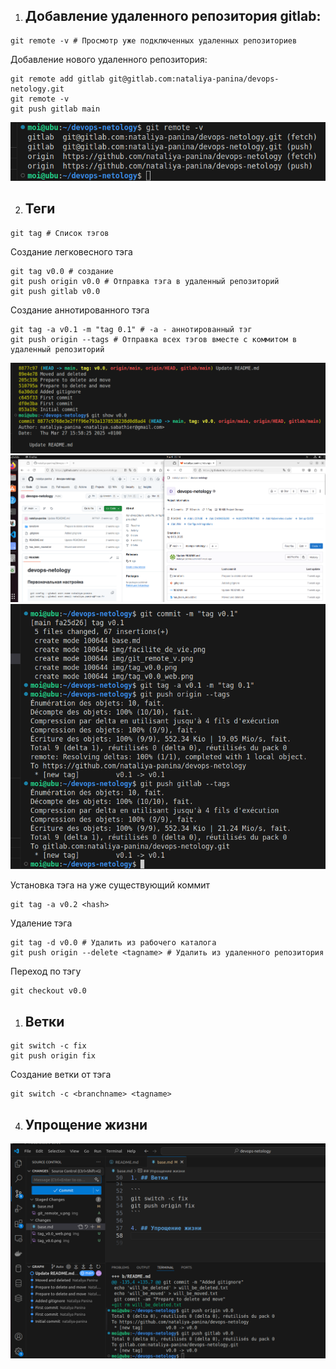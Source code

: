 1. ## Добавление удаленного репозитория gitlab:
```
git remote -v # Просмотр уже подключенных удаленных репозиториев
```

Добавление нового удаленного репозитория:  

```
git remote add gitlab git@gitlab.com:nataliya-panina/devops-netology.git
git remote -v
git push gitlab main
```

![git_remote](https://github.com/nataliya-panina/devops-netology/blob/v0.1/img/git_remote_v.png)

2. ## Теги  

```
git tag # Список тэгов
```

Создание легковесного тэга
```
git tag v0.0 # создание
git push origin v0.0 # Отправка тэга в удаленный репозиторий
git push gitlab v0.0
```
Создание аннотированного тэга  

```
git tag -a v0.1 -m "tag 0.1" # -а - аннотированный тэг
git push origin --tags # Отправка всех тэгов вместе с коммитом в удаленный репозиторий
```
![tags](https://github.com/nataliya-panina/devops-netology/blob/v0.1/img/tag_v0.0.png)  
![tags](https://github.com/nataliya-panina/devops-netology/blob/v0.1/img/tag_v0.0_web.png)  
![tags](https://github.com/nataliya-panina/devops-netology/blob/v0.1/img/tags.png)  
  
Установка тэга на уже существующий коммит 

```
git tag -a v0.2 <hash>
```
Удаление тэга  

```
git tag -d v0.0 # Удалить из рабочего каталога
git push origin --delete <tagname> # Удалить из удаленного репозитория
```
Переход по тэгу  

```
git checkout v0.0
```

1. ## Ветки  

```
git switch -c fix
git push origin fix
```
Создание ветки от тэга  
```
git switch -c <branchname> <tagname>
```

4. ## Упрощение жизни  
![tags](https://github.com/nataliya-panina/devops-netology/blob/main/img/facilite_de_vie.png)
